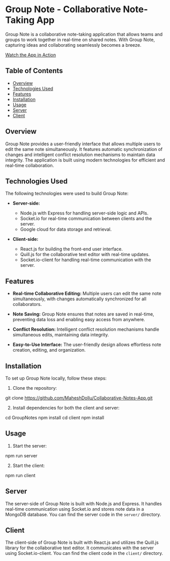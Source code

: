 # Group Note - Collaborative Note-Taking App

Group Note is a collaborative note-taking application that allows teams and groups to work together in real-time on shared notes. With Group Note, capturing ideas and collaborating seamlessly becomes a breeze.

[Watch the App in Action](https://www.youtube.com/watch?v=IKYB2NRoTNc)

## Table of Contents

- [Overview](#overview)
- [Technologies Used](#technologies-used)
- [Features](#features)
- [Installation](#installation)
- [Usage](#usage)
- [Server](#server)
- [Client](#client)

## Overview

Group Note provides a user-friendly interface that allows multiple users to edit the same note simultaneously. It features automatic synchronization of changes and intelligent conflict resolution mechanisms to maintain data integrity. The application is built using modern technologies for efficient and real-time collaboration.

## Technologies Used

The following technologies were used to build Group Note:

- **Server-side:**
  - Node.js with Express for handling server-side logic and APIs.
  - Socket.io for real-time communication between clients and the server.
  - Google cloud for data storage and retrieval.

- **Client-side:**
  - React.js for building the front-end user interface.
  - Quill.js for the collaborative text editor with real-time updates.
  - Socket.io-client for handling real-time communication with the server.

## Features

- **Real-time Collaborative Editing:** Multiple users can edit the same note simultaneously, with changes automatically synchronized for all collaborators.

- **Note Saving:** Group Note ensures that notes are saved in real-time, preventing data loss and enabling easy access from anywhere.

- **Conflict Resolution:** Intelligent conflict resolution mechanisms handle simultaneous edits, maintaining data integrity.

- **Easy-to-Use Interface:** The user-friendly design allows effortless note creation, editing, and organization.

## Installation

To set up Group Note locally, follow these steps:

1. Clone the repository:

git clone https://github.com/MaheshDollu/Collaborative-Notes-App.git



2. Install dependencies for both the client and server:

cd GroupNotes
npm install
cd client
npm install


## Usage

1. Start the server:

npm run server


2. Start the client:

npm run client


## Server

The server-side of Group Note is built with Node.js and Express. It handles real-time communication using Socket.io and stores note data in a MongoDB database. You can find the server code in the `server/` directory.

## Client

The client-side of Group Note is built with React.js and utilizes the Quill.js library for the collaborative text editor. It communicates with the server using Socket.io-client. You can find the client code in the `client/` directory.



